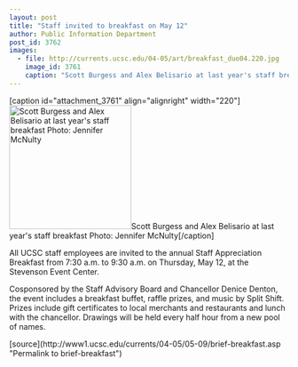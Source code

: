 ```yaml
---
layout: post
title: "Staff invited to breakfast on May 12"
author: Public Information Department
post_id: 3762
images:
  - file: http://currents.ucsc.edu/04-05/art/breakfast_duo04.220.jpg
    image_id: 3761
    caption: "Scott Burgess and Alex Belisario at last year's staff breakfast Photo: Jennifer McNulty"
---
```


[caption id="attachment_3761" align="alignright" width="220"]<a href="http://localhost/mysite/wp-content/uploads/2005/05/breakfast_duo04.220.jpg"><img class="size-full wp-image-3761" src="http://localhost/mysite/wp-content/uploads/2005/05/breakfast_duo04.220.jpg" alt="Scott Burgess and Alex Belisario at last year's staff breakfast Photo: Jennifer McNulty" width="220" height="223" /></a>Scott Burgess and Alex Belisario at last year's staff breakfast Photo: Jennifer McNulty[/caption]
<a name="content" id="content"></a>
<p>
  All UCSC staff employees are invited to the annual Staff Appreciation Breakfast from 7:30 a.m. to 9:30 a.m. on Thursday, May 12, at the Stevenson Event Center.
</p>
<p>
  Cosponsored by the Staff Advisory Board and Chancellor Denice Denton, the event includes a breakfast buffet, raffle prizes, and music by Split Shift. Prizes include gift certificates to local merchants and restaurants and lunch with the chancellor. Drawings will be held every half hour from a new pool of names.
</p>
[source](http://www1.ucsc.edu/currents/04-05/05-09/brief-breakfast.asp "Permalink to brief-breakfast")
